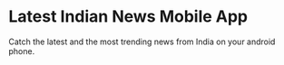# Latest Indian News Mobile App
Catch the latest and the most trending news from India on your android phone.
